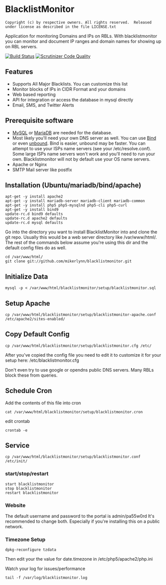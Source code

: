 # BlacklistMonitor
```
Copyright (c) by respective owners. All rights reserved.  Released under license as described in the file LICENSE.txt
```
Application for monitoring Domains and IPs on RBLs.  With blacklistmonitor you can monitor and document IP ranges and domain names for showing up on RBL servers.

[![Build Status](https://scrutinizer-ci.com/g/mikerlynn/blacklistmonitor/badges/build.png?b=master)](https://scrutinizer-ci.com/g/mikerlynn/blacklistmonitor/build-status/master)
[![Scrutinizer Code Quality](https://scrutinizer-ci.com/g/mikerlynn/blacklistmonitor/badges/quality-score.png?b=master)](https://scrutinizer-ci.com/g/mikerlynn/blacklistmonitor/?branch=master)

## Features
- Supports All Major Blacklists.  You can customize this list
- Monitor blocks of IPs in CIDR Format and your domains
- Web based reporting
- API for integration or access the database in mysql directly
- Email, SMS, and Twitter Alerts

## Prerequisite software
- [MySQL](http://www.MySQL.org) or [MariaDB](https://mariadb.org/) are needed for the database.
- Most likely you'll need your own DNS server as well.  You can use [Bind](https://www.isc.org/downloads/bind/) or even [unbound](https://www.unbound.net/).  Bind is easier, unbound may be faster.  You can attempt to use your ISPs name servers (see your /etc/resolve.conf).  Some large ISPs name servers won't work and you'll need to run your own.  Blacklistmonitor will not by default use your OS name servers.
- Apache or Nginx
- SMTP Mail server like postfix

## Installation (Ubuntu/mariadb/bind/apache)
```
apt-get -y install apache2
apt-get -y install mariadb-server mariadb-client mariadb-common
apt-get -y install php5 php5-mysqlnd php5-cli php5-curl
apt-get -y install bind9
update-rc.d bind9 defaults
update-rc.d apache2 defaults
update-rc.d mysql defaults
```

Go into the directory you want to install BlacklistMonitor into and clone the git repo.  Usually this would be a web server directory like /var/www/html/.  The rest of the commands below assume you're using this dir and the default config files do as well.

```
cd /var/www/html/
git clone git://github.com/mikerlynn/blacklistmonitor.git
```

## Initialize Data
```
mysql -p < /var/www/html/blacklistmonitor/setup/blacklistmonitor.sql
```

## Setup Apache
```
cp /var/www/html/blacklistmonitor/setup/blacklistmonitor-apache.conf /etc/apache2/sites-enabled/
```

## Copy Default Config
```
cp /var/www/html/blacklistmonitor/setup/blacklistmonitor.cfg /etc/
```

After you've copied the config file you need to edit it to customize it for your setup here: /etc/blacklistmonitor.cfg

Don't even try to use google or opendns public DNS servers.  Many RBLs block these from queries.


## Schedule Cron
Add the contents of this file into cron
```
cat /var/www/html/blacklistmonitor/setup/blacklistmonitor.cron
```
edit crontab
```
crontab -e
```

## Service
```
cp /var/www/html/blacklistmonitor/setup/blacklistmonitor.conf /etc/init/
```

### start/stop/restart
```
start blacklistmonitor
stop blacklistmonitor
restart blacklistmonitor
```

### Website
The default username and password to the portal is admin/pa55w0rd
It's recommended to change both.  Especially if you're installing this on a public network.

### Timezone Setup
```
dpkg-reconfigure tzdata
```
Then edit your the value for date.timezone in /etc/php5/apache2/php.ini


Watch your log for issues/performance
```
tail -f /var/log/blacklistmonitor.log
```



